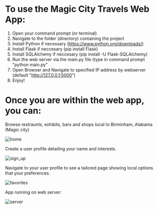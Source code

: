 # To use the Magic City Travels Web App:

1. Open your command prompt (or terminal)
2. Navigate to the folder (directory) containing the project
3. Install Python if necessary (https://www.python.org/downloads/)
4. Install Flask if neccesary (pip install Flask)
5. Install SQLAlchemy if neccesary (pip install -U Flask-SQLAlchemy)
6. Run the web server via the main.py file (type in command prompt "python main.py"
7. Open Browser and Navigate to specified IP address by webserver (default "http://127.0.0.1:5000")
8. Enjoy!


# Once you are within the web app, you can:

Browse restraunts, exhibits, bars and shops local to Birminham, Alabama (Magic city)

![home](https://user-images.githubusercontent.com/49097168/158451784-a954990d-d732-4acb-8206-0e76fc07be5c.png)

Create a user profile detailing your name and interests.

![sign_up](https://user-images.githubusercontent.com/49097168/158451830-1049d920-5a9d-45d3-ba7a-0539f201d32d.png)

Navigate to your user profile to see a tailored page showing local options that your preferences. 

![favorites](https://user-images.githubusercontent.com/49097168/158451847-5df2ddcb-40bb-4c70-8ac2-7b109f8fc0ed.png)

App running on web server:

![server](https://user-images.githubusercontent.com/49097168/158451926-a6f8533f-6e52-4d3f-87a2-b92998670d59.png)
